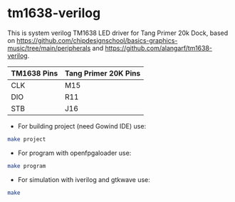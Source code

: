 # tm1638-verilog
This is system verilog TM1638 LED driver for Tang Primer 20k Dock, based on https://github.com/chipdesignschool/basics-graphics-music/tree/main/peripherals and https://github.com/alangarf/tm1638-verilog.

TM1638 Pins | Tang Primer 20K Pins
------------ | -------------
CLK | M15
DIO | R11
STB | J16

* For building project (need Gowind IDE) use:
```bash
make project
```

* For program with openfpgaloader use:
```bash
make program
```

* For simulation with iverilog and gtkwave use:
```bash
make
```

